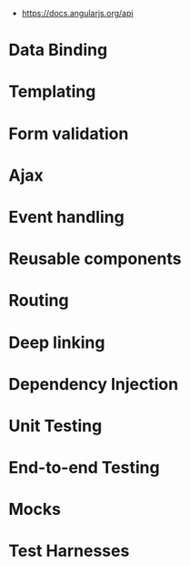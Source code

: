 - https://docs.angularjs.org/api

# Data Binding

# Templating

# Form validation

# Ajax

# Event handling

# Reusable components

# Routing

# Deep linking

# Dependency Injection

# Unit Testing

# End-to-end Testing

# Mocks

# Test Harnesses
